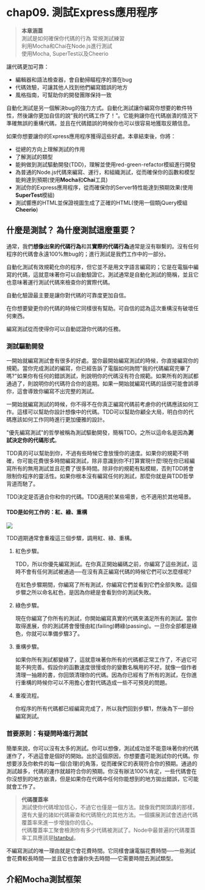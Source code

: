 # chap09. 測試Express應用程序

>**本章涵蓋**  
>測試是如何確保你代碼的行為
>常規測試練習  
>利用Mocha和Chai在Node.js進行測試  
>使用Mocha, SuperTest以及Cheerio

讓代碼更加可靠：

- 編輯器和語法檢查器，會自動掃瞄程序的潛在bug
- 代碼效驗，可讓其他人找到他們編寫錯誤的地方
- 風格指南，可幫助你的開發團隊保持一致

自動化測試是另一個解決bug的強力方式。自動化測試讓你編寫你想要的軟件特性，然後讓你更加自信的說“我的代碼工作了！”。它能夠讓你在代碼崩潰的情況下準確無誤的重構代碼，並且在代碼錯誤的時候你也可以很容易地獲取反饋信息。

如果你想要讓你的Express應用程序獲得這些好處。本章結束後，你將：

- 從總的方向上理解測試的作用
- 了解測試的類型
- 能夠做到測試驅動開發(TDD)，理解並使用red-green-refactor模組進行開發
- 為普通的Node.js代碼來編寫、運行，和組織測試，從而確保你的函數和模型能夠達到預期(使用**Mocha**和**Chai**工具)
- 測試你的Express應用程序，從而確保你的Server特性能達到預期效果(使用**SuperTest**模組)
- 測試響應的HTML並保證視圖生成了正確的HTML(使用一個類jQuery模組**Cheerio**)

## 什麼是測試？ 為什麼測試這麼重要？

通常，我們**想像出來的代碼行為**和其**實際的代碼行為**通常是沒有聯繫的。沒有任何程序的代碼會永遠100%無bug的；進行測試是我們工作中的一部分。

自動化測試有效規範化你的程序，但它並不是用文字語言編寫的；它是在電腦中編寫的代碼，這就意味著你可以自動驗證它。測試通常是自動化測試的簡稱，並且它也意味著運行測試代碼來檢查你的實際代碼。

自動化驗證最主要是讓你對代碼的可靠度更加自信。

在你想要變更你的代碼的時候它同樣很有幫助。可自信的認為這次重構沒有破壞任何東西。

編寫測試從而使得你可以自動認證你代碼的任務。

### 測試驅動開發

一開始就編寫測試會有很多的好處。當你最開始編寫測試的時候，你直接編寫你的規範。當你完成測試的編寫，你已經告訴了電腦如何詢問"我的代碼編寫完畢了嗎?"如果你有任何的錯誤測試，則說明你的代碼沒有符合規範。如果所有的測試都通過了，則說明你的代碼符合你的逾期。如果一開始就編寫代碼的話很可能會誤導你，這會導致你編寫不出完整的測試。

一開始就編寫測試的時候，你不得不在你真正編寫代碼前考慮你的代碼應該如何工作。這樣可以幫助你設計想像中的代碼。TDD可以幫助你顧全大局，明白你的代碼應該如何工作同時進行更加優雅的設計。

"優先編寫測試"的哲學被稱為測試驅動開發，簡稱TDD。之所以這命名是因為**測試決定你的代碼形式**。

TDD真的可以幫助到你，不過有些時候它會放慢你的速度。如果你的規範不明確，你可能花費很多時間編寫測試，除非意識到你不打算實現什麼!現在你已經編寫所有的無用測試並且花費了很多時間。除非你的規範有點模糊，否則TDD將會限制你程序的靈活性。如果你根本沒有編寫任何的測試，那麼你就是與TDD哲學背道而馳了。

TDD決定是否適合你和你的代碼。TDD適用於某些場景，也不適用於其他場景。

#### TDD是如何工作的：紅、綠、重構

![](http://i.imgur.com/4jQ9HpL.png)

TDD週期通常會重複這三個步驟，調用紅、綠、重構。

1. 紅色步驟。

    TDD，所以你優先編寫測試。在你真正開始編碼之前，你編寫了這些測試，這時不會有任何測試被通過──在沒有真正編寫代碼的時候它們可以怎麼樣呢?

    在紅色步驟期間，你編寫了所有測試，你編寫它們並看到它們全部失敗。這個步驟之所以命名紅色，是因為你總是會看到你的測試失敗。

2. 綠色步驟。

    現在你編寫了你所有的測試，你開始編寫真實的代碼來滿足所有的測試。當你取得進展，你的測試將會慢慢由紅(failing)轉綠(passing)。一旦你全部都是綠色，你就可以準備步驟3了。

3. 重構步驟。

    如果你所有測試都變綠了，這就意味著你所有的代碼都正常工作了，不過它可能不夠完善。假設你的函數速度很慢或你的變數名稱用的不好。就像一個作者清理一抽屜的書，你回頭清理你的代碼。因為你已經有了所有的測試，在你進行重構的時候你可以不用擔心會對代碼造成一些不可預見的問題。

4. 重複流程。

    你程序的所有代碼都已經編寫完成了，所以我們回到步驟1，然後為下一部份編寫測試。

### 首要原則：有疑問時進行測試

簡單來說，你可以沒有太多的測試。你可以想像，測試成功並不能意味著你的代碼運作了，不過這會是個好的開始。出於這個原因，你想要盡可能測試你的代碼。你想要涉及你軟件的每一個(合理)的角落，從而確保它的表現符合你的預期。通過的測試越多，代碼的運作就越符合你的預期。你沒有辦法100%肯定，一些代碼會在你沒想到的地方崩潰，但是如果你在代碼中任何你能想到的地方拋出錯誤，它可能就會工作了。

>**代碼覆蓋率**  
>測試使你代碼增加信心，不過它也僅是一個方法。就像我們開頭講的那樣，還有大量的諸如代碼審查和代碼簡化的其他方法。一個擴展測試會透過代碼覆蓋率來進一步增強你的信心。  
>代碼覆蓋率工聚會檢測你有多少代碼被測試了。Node中最普遍的代碼覆蓋率工具應該是[Istanbul](https://github.com/gotwarlost/istanbul)。

不編寫測試的唯一理由就是它會花費時間。它同樣會讓電腦花費時間──一些測試會花費較長時間──並且它也會讓你失去時間──它需要時間去測試類型。

## 介紹Mocha測試框架
